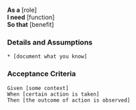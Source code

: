 **As a** [role]  
**I need** [function]  
**So that** [benefit]  
      
### Details and Assumptions
    * [document what you know]      
### Acceptance Criteria     

    Given [some context]
    When [certain action is taken]
    Then [the outcome of action is observed]
